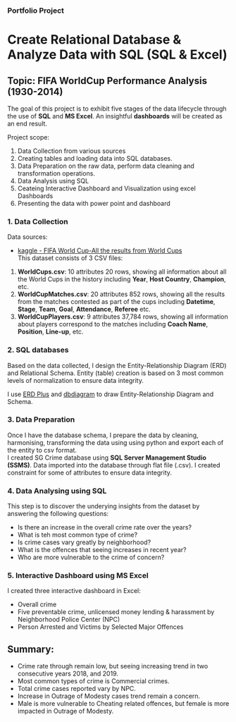 ### Portfolio Project
# Create Relational Database & Analyze Data with SQL (SQL & Excel)
## Topic: FIFA WorldCup Performance Analysis (1930-2014)

The goal of this project is to exhibit five stages of the data lifecycle through the use of **SQL** and **MS Excel**. An insightful **dashboards** will be created as an end result.

Project scope:
1. Data Collection from various sources
2. Creating tables and loading data into SQL databases. 
3. Data Preparation on the raw data, perform data cleaning and transformation operations.
4. Data Analysis using SQL
5. Ceateing Interactive Dashboard and Visualization using excel Dashboards
6. Presenting the data with power point and dashboard

### 1. Data Collection
Data sources:
- [kaggle - FIFA World Cup-All the results from World Cups ](https://www.kaggle.com/abecklas/fifa-world-cup)<br>
This dataset consists of 3 CSV files: 
1. **WorldCups.csv**: 10 attributes 20 rows, showing all information about all the World Cups in the history including **Year**, **Host Country**, **Champion**, etc.
2. **WorldCupMatches.csv**: 20 attributes 852 rows, showing all the results from the matches contested as part of the cups including **Datetime**, **Stage**, **Team**, **Goal**, **Attendance**, **Referee** etc.
3. **WorldCupPlayers.csv**: 9 attributes 37,784 rows, showing all information about players correspond to the matches including **Coach Name**, **Position**, **Line-up**, etc.

### 2. SQL databases
Based on the data collected, I design the Entity-Relationship Diagram (ERD) and Relational Schema. Entity (table) creation is based on 3 most common levels of normalization to ensure data integrity.   

I use [ERD Plus](https://erdplus.com/) and [dbdiagram](https://dbdiagram.io/home) to draw Entity-Relationship Diagram and Schema.

### 3. Data Preparation
Once I have the database schema, I prepare the data by cleaning, harmonising, transforming the data using using python and export each of the entity to csv format.  
I created SG Crime database using **SQL Server Management Studio (SSMS)**. 
Data imported into the database through flat file (.csv). 
I created constraint for some of attributes to ensure data integrity.

### 4. Data Analysing using SQL
This step is to discover the underying insights from the dataset by answering the following questions:
- Is there an increase in the overall crime rate over the years?
- What is teh most common type of crime?
- Is crime cases vary greatly by neighborhood?
- What is the offences that seeing increases in recent year?
- Who are more vulnerable to the crime of concern?

### 5. Interactive Dashboard using MS Excel
I created three interactive dashboard in Excel:
- Overall crime
- Five preventable crime, unlicensed money lending & harassment by Neighborhood Police Center (NPC)
- Person Arrested and Victims by Selected Major Offences

## Summary:
- Crime rate through remain low, but seeing increasing trend in two consecutive years 2018, and 2019.
- Most common types of crime is Commercial crimes.
- Total crime cases reported vary by NPC. 
- Increase in Outrage of Modesty cases trend remain a concern.
- Male is more vulnerable to Cheating related offences, but female is more impacted in Outrage of Modesty.


```python

```

